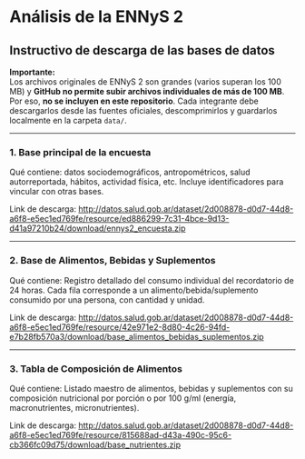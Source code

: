 # Análisis de la ENNyS 2

## Instructivo de descarga de las bases de datos

**Importante:**  
Los archivos originales de ENNyS 2 son grandes (varios superan los 100 MB) y **GitHub no permite subir archivos individuales de más de 100 MB**.  
Por eso, **no se incluyen en este repositorio**. Cada integrante debe descargarlos desde las fuentes oficiales, descomprimirlos y guardarlos localmente en la carpeta `data/`.


---

### 1. Base principal de la encuesta

Qué contiene:
datos sociodemográficos, antropométricos, salud autorreportada, hábitos, actividad física, etc. Incluye identificadores para vincular con otras bases.

Link de descarga:
http://datos.salud.gob.ar/dataset/2d008878-d0d7-44d8-a6f8-e5ec1ed769fe/resource/ed886299-7c31-4bce-9d13-d41a97210b24/download/ennys2_encuesta.zip

---
### 2. Base de Alimentos, Bebidas y Suplementos

Qué contiene:
Registro detallado del consumo individual del recordatorio de 24 horas. Cada fila corresponde a un alimento/bebida/suplemento consumido por una persona, con cantidad y unidad.

Link de descarga:
http://datos.salud.gob.ar/dataset/2d008878-d0d7-44d8-a6f8-e5ec1ed769fe/resource/42e971e2-8d80-4c26-94fd-e7b28fb570a3/download/base_alimentos_bebidas_suplementos.zip

---
### 3. Tabla de Composición de Alimentos
Qué contiene:
Listado maestro de alimentos, bebidas y suplementos con su composición nutricional por porción o por 100 g/ml (energía, macronutrientes, micronutrientes).

Link de descarga:
http://datos.salud.gob.ar/dataset/2d008878-d0d7-44d8-a6f8-e5ec1ed769fe/resource/815688ad-d43a-490c-95c6-cb366fc09d75/download/base_nutrientes.zip


